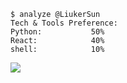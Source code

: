 
```shell
$ analyze @LiukerSun
Tech & Tools Preference:
Python:           50%
React:            40%
shell:            10%
```
<div> <img src="https://github-readme-stats.vercel.app/api/top-langs/?username=LiukerSun&hide_title=true&hide_border=true&layout=compact&langs_count=8&text_color=000&icon_color=fff&bg_color=0,52fa5a,4dfcff,c64dff&theme=graywhite" /> </div>
